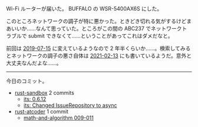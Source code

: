 Wi-Fi ルーターが届いた。 BUFFALO の WSR-5400AX6S にした。

このところネットワークの調子が特に悪かった。ときどき切れる気がするけどまあいいか……なんて思っていた。ところがこの間の ABC237 でネットワークトラブルで submit できなくて……ということがあってこれはダメだなと。

前回は [2019-07-15] に変えているようなので 2 年半くらいか……。検索してみるとネットワークの調子の悪さ自体は [2021-02-13] にも書いているようだ。意外と大丈夫なんだよな……。

---

今日のコミット。

- [rust-sandbox](https://github.com/bouzuya/rust-sandbox) 2 commits
  - [its: 0.6.12](https://github.com/bouzuya/rust-sandbox/commit/4b890753c1e0c4568c3d3363d4ee30fb467049bc)
  - [its: Changed IssueRepository to async](https://github.com/bouzuya/rust-sandbox/commit/45dd342c47e3e578099b17f290070c754836f1f7)
- [rust-atcoder](https://github.com/bouzuya/rust-atcoder) 1 commit
  - [math-and-algorithm 009-011](https://github.com/bouzuya/rust-atcoder/commit/f94da579c4ba7ed3b0d81609f9b167ee2214908e)

[2019-07-15]: https://blog.bouzuya.net/2019/07/15/
[2021-02-13]: https://blog.bouzuya.net/2021/02/13/
